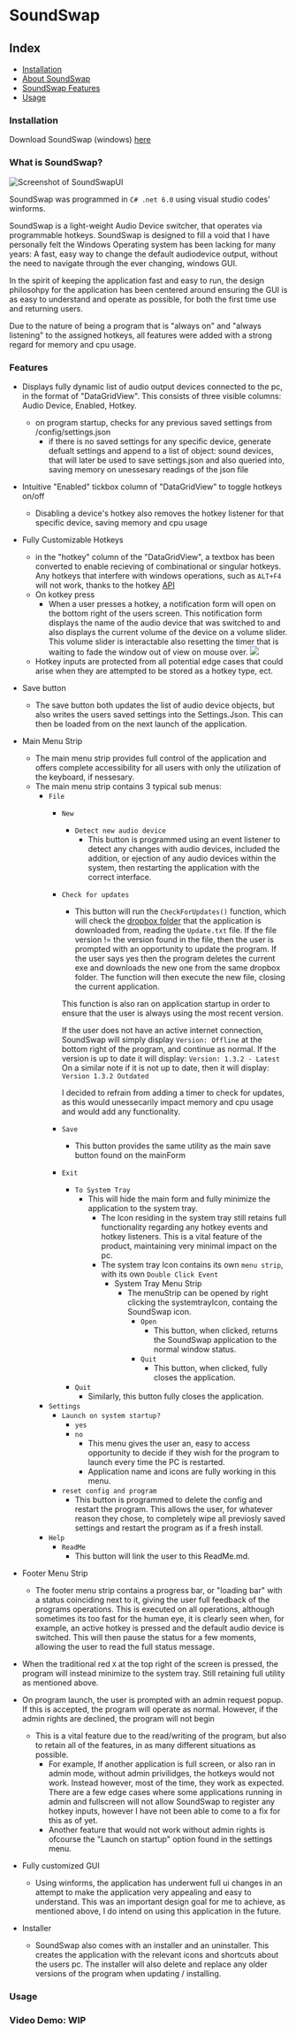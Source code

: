 # SoundSwap

## Index

- [Installation](#installation)
- [About SoundSwap](#what-is-soundswap)
- [SoundSwap Features](#features)
- [Usage](#usage)

### Installation
Download SoundSwap (windows) [here](https://www.dropbox.com/scl/fi/wzfl37m6c9aq87pz5yl65/SoundSwapSetup.msi?rlkey=lhebk7xjt9cat4sy15hiebkmg&dl=1)

### What is SoundSwap?
<picture>
  <img alt="Screenshot of SoundSwapUI" src="https://github.com/duserc/SoundSwap/blob/main/images/SoundSwap.png">
</picture>

SoundSwap was programmed in `C# .net 6.0` using visual studio codes' winforms.

SoundSwap is a light-weight Audio Device switcher, that operates via programmable hotkeys. SoundSwap is designed to fill a void that I have personally felt the Windows Operating system has been lacking for many years: A fast, easy way to change the default audiodevice output, without the need to navigate through the ever changing, windows GUI.

In the spirit of keeping the application fast and easy to run, the design philosohpy for the application has been centered around ensuring the GUI is as easy to understand and operate as possible, for both the first time use and returning users.

Due to the nature of being a program that is "always on" and "always listening" to the assigned hotkeys, all features were added with a strong regard for memory and cpu usage.

### Features
- Displays fully dynamic list of audio output devices connected to the pc, in the format of "DataGridView". This consists of three visible columns: Audio Device, Enabled, Hotkey.
    - on program startup, checks for any previous saved settings from /config/settings.json
        - if there is no saved settings for any specific device, generate defualt settings and append to a list of object: sound devices, that will later be used to save settings.json and also queried into, saving memory on unessesary readings of the json file
- Intuitive "Enabled" tickbox column of "DataGridView" to toggle hotkeys on/off
    - Disabling a device's hotkey also removes the hotkey listener for that specific device, saving memory and cpu usage
- Fully Customizable Hotkeys
    - in the "hotkey" column of the "DataGridView", a textbox has been converted to enable recieving of combinational or singular hotkeys. Any hotkeys that interfere with windows operations, such as `ALT+F4` will not work, thanks to the hotkey [API](https://github.com/Willy-Kimura/HotkeyListener/blob/master/README.md)
    - On kotkey press
        - When a user presses a hotkey, a notification form will open on the bottom right of the users screen. This notification form displays the name of the audio device that was switched to and also displays the current volume of the device on a volume slider. This volume slider is interactable also resetting the timer that is waiting to fade the window out of view on mouse over.
        ![](https://github.com/duserc/SoundSwap/blob/main/images/SoundSwapNotif.gif)
    - Hotkey inputs are protected from all potential edge cases that could arise when they are attempted to be stored as a hotkey type, ect.
- Save button
    - The save button both updates the list of audio device objects, but also writes the users saved settings into the Settings.Json. This can then be loaded from on the next launch of the application.
- Main Menu Strip
    - The main menu strip provides full control of the application and offers complete accessibility for all users with only the utilization of the keyboard, if nessesary.
    - The main menu strip contains 3 typical sub menus:
        - `File`
            - `New`
                - `Detect new audio device`
                    - This button is programmed using an event listener to detect any changes with audio devices, included the addition, or ejection of any audio devices within the system, then restarting the application with the correct interface.
            - `Check for updates`
                - This button will run the `CheckForUpdates()` function, which will check the [dropbox folder](https://www.dropbox.com/sh/mr7p8317z9iggml/AAANX_o30Hr0hJzMa1sCMh17a?dl=0) that the application is downloaded from, reading the `Update.txt` file. If the file version != the version found in the file, then the user is prompted with an opportunity to update the program. If the user says yes then the program deletes the current exe and downloads the new one from the same dropbox folder.
                The function will then execute the new file, closing the current application.

                This function is also ran on application startup in order to ensure that the user is always using the most recent version.

                If the user does not have an active internet connection, SoundSwap will simply display `Version: Offline` at the bottom right of the program, and continue as normal.
                If the version is up to date it will display: `Version: 1.3.2 - Latest`
                On a similar note if it is not up to date, then it will display: `Version 1.3.2 Outdated`

                I decided to refrain from adding a timer to check for updates, as this would unessecarily impact memory and cpu usage and would add any functionality.
            - `Save`
                - This button provides the same utility as the main save button found on the mainForm
            - `Exit`
                - `To System Tray`
                    - This will hide the main form and fully minimize the application to the system tray.
                        - The Icon residing in the system tray still retains full functionality regarding any hotkey events and hotkey listeners. This is a vital feature of the product, maintaining very minimal impact on the pc.
                        - The system tray Icon contains its own `menu strip`, with its own `Double Click Event`
                            - System  Tray Menu Strip
                                - The menuStrip can be opened by right clicking the systemtrayIcon, containg the SoundSwap icon.
                                    - `Open`
                                        - This button, when clicked, returns the SoundSwap application to the normal window status.
                                    - `Quit`
                                        - This button, when clicked, fully closes the application.
                - `Quit`
                    - Similarly, this button fully closes the application.
        - `Settings`
            - `Launch on system startup?`
                - `yes`
                - `no`
                    - This menu gives the user an, easy to access opportunity to decide if they wish for the program to launch every time the PC is restarted. 
                    - Application name and icons are fully working in this menu.
            - `reset config and program`
                - This button is programmed to delete the config and restart the program. This allows the user, for whatever reason they chose, to completely wipe all previosly saved settings and restart the program as if a fresh install.
        - `Help`
            - `ReadMe`
                - This button will link the user to this ReadMe.md.


- Footer Menu Strip
    - The footer menu strip contains a progress bar, or "loading bar" with a status coinciding next to it, giving the user full feedback of the programs operations. This is executed on all operations, although sometimes its too fast for the human eye, it is clearly seen when, for example, an active hotkey is pressed and the default audio device is switched. This will then pause the status for a few moments, allowing the user to read the full status message.
- When the traditional red `X` at the top right of the screen is pressed, the program will instead minimize to the system tray. Still retaining full utility as mentioned above.
- On program launch, the user is prompted with an admin request popup. If this is accepted, the program will operate as normal. However, if the admin rights are declined, the program will not begin
    - This is a vital feature due to the read/writing of the program, but also to retain all of the features, in as many different situations as possible. 
        - For example, If another application is full screen, or also ran in admin mode, without admin privilidges, the hotkeys would not work. Instead however, most of the time, they work as expected. There are a few edge cases where some applications running in admin and fullscreen will not allow SoundSwap to register any hotkey inputs, however I have not been able to come to a fix for this as of yet.
        - Another feature that would not work without admin rights is ofcourse the "Launch on startup" option found in the settings menu.
- Fully customized GUI
    - Using winforms, the application has underwent full ui changes in an attempt to make the application very appealing and easy to understand. This was an important design goal for me to achieve, as mentioned above, I do intend on using this application in the future.
- Installer
    - SoundSwap also comes with an installer and an uninstaller. This creates the application with the relevant icons and shortcuts about the users pc. The installer will also delete and replace any older versions of the program when updating / installing.

### Usage

### Video Demo:  <URL HERE> WIP